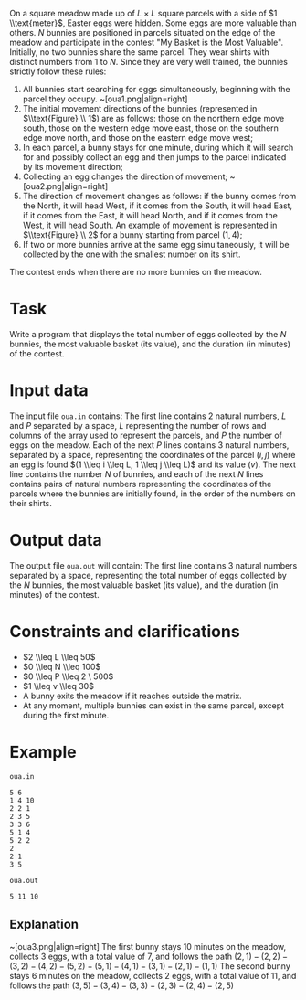 On a square meadow made up of $L \times L$ square parcels with a side of $1 \\text{meter}$, Easter eggs were hidden. Some eggs are more valuable than others. $N$ bunnies are positioned in parcels situated on the edge of the meadow and participate in the contest "My Basket is the Most Valuable". Initially, no two bunnies share the same parcel. They wear shirts with distinct numbers from $1$ to $N$. Since they are very well trained, the bunnies strictly follow these rules:
1. All bunnies start searching for eggs simultaneously, beginning with the parcel they occupy.
~[oua1.png|align=right]
2. The initial movement directions of the bunnies (represented in $\\text{Figure} \\ 1$) are as follows: those on the northern edge move south, those on the western edge move east, those on the southern edge move north, and those on the eastern edge move west;
3. In each parcel, a bunny stays for one minute, during which it will search for and possibly collect an egg and then jumps to the parcel indicated by its movement direction;
4. Collecting an egg changes the direction of movement;
~[oua2.png|align=right]
5. The direction of movement changes as follows: if the bunny comes from the North, it will head West, if it comes from the South, it will head East, if it comes from the East, it will head North, and if it comes from the West, it will head South. An example of movement is represented in $\\text{Figure} \\ 2$ for a bunny starting from parcel $(1, 4)$;
6. If two or more bunnies arrive at the same egg simultaneously, it will be collected by the one with the smallest number on its shirt.

The contest ends when there are no more bunnies on the meadow.

# Task

Write a program that displays the total number of eggs collected by the $N$ bunnies, the most valuable basket (its value), and the duration (in minutes) of the contest.

# Input data

The input file `oua.in` contains:
The first line contains $2$ natural numbers, $L$ and $P$ separated by a space, $L$ representing the number of rows and columns of the array used to represent the parcels, and $P$ the number of eggs on the meadow.
Each of the next $P$ lines contains $3$ natural numbers, separated by a space, representing the coordinates of the parcel $(i, j)$ where an egg is found $(1 \\leq i \\leq L, 1 \\leq j \\leq L)$ and its value $(v)$.
The next line contains the number $N$ of bunnies, and each of the next $N$ lines contains pairs of natural numbers representing the coordinates of the parcels where the bunnies are initially found, in the order of the numbers on their shirts.

# Output data

The output file `oua.out` will contain:
The first line contains $3$ natural numbers separated by a space, representing the total number of eggs collected by the $N$ bunnies, the most valuable basket (its value), and the duration (in minutes) of the contest.

# Constraints and clarifications

* $2 \\leq L \\leq 50$
* $0 \\leq N \\leq 100$
* $0 \\leq P \\leq 2 \ 500$
* $1 \\leq v \\leq 30$
* A bunny exits the meadow if it reaches outside the matrix.
* At any moment, multiple bunnies can exist in the same parcel, except during the first minute.

# Example

`oua.in`
```
5 6
1 4 10
2 2 1
2 3 5
3 3 6
5 1 4
5 2 2
2
2 1
3 5
```

`oua.out`
```
5 11 10
```

## Explanation

~[oua3.png|align=right]
The first bunny stays $10$ minutes on the meadow, collects $3$ eggs, with a total value of $7$, and follows the path $(2, 1) - (2, 2) -
(3, 2) - (4, 2) - (5, 2) - (5, 1) - (4, 1) - (3, 1) - (2, 1) - (1, 1)$
The second bunny stays $6$ minutes on the meadow, collects $2$ eggs, with a total value of $11$, and follows the path $(3, 5) - (3, 4) - (3, 3) - (2, 3) - (2, 4) - (2, 5)$